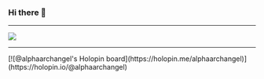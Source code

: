 ### Hi there 👋

<!--
**AlphaArchangel/AlphaArchangel** is a ✨ _special_ ✨ repository because its `README.md` (this file) appears on your GitHub profile.

Here are some ideas to get you started:

- 🔭 I’m currently working on ...
- 🌱 I’m currently learning ...
- 👯 I’m looking to collaborate on ...
- 🤔 I’m looking for help with ...
- 💬 Ask me about ...
- 📫 How to reach me: ...
- 😄 Pronouns: ...
- ⚡ Fun fact: ...
-->
<hr>
<img align="center" src="http://github-readme-streak-stats.herokuapp.com?user=AlphaArchangel&theme=dark&hide_border=false&fire=FF0000&ring=D30000&currStreakNum=BEDD00&sideNums=BEDD00" />
<hr>
[![@alphaarchangel's Holopin board](https://holopin.me/alphaarchangel)](https://holopin.io/@alphaarchangel)
